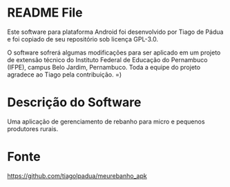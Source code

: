 # README File

Este software para plataforma Android foi desenvolvido por Tiago de Pádua e foi copiado de seu repositório sob licença GPL-3.0.

O software sofrerá algumas modificações para ser aplicado em um projeto de extensão técnico do Instituto Federal de Educação do Pernambuco (IFPE), campus Belo Jardim, Pernambuco. Toda a equipe do projeto agradece ao Tiago pela contribuição. =)

# Descrição do Software

Uma aplicação de gerenciamento de rebanho para micro e pequenos produtores rurais.

# Fonte

https://github.com/tiagolpadua/meurebanho_apk

